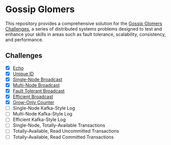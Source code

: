 # Gossip Glomers

This repository provides a comprehensive solution for the [Gossip Glomers Challenges](https://fly.io/dist-sys/), a series of distributed systems problems designed to test and enhance your skills in areas such as fault tolerance, scalability, consistency, and performance.

## Challenges

- [x] [Echo](https://github.com/pepetrov0/gossip-glomers/blob/main/src/bin/echo.rs)
- [x] [Unique ID](https://github.com/pepetrov0/gossip-glomers/blob/main/src/bin/unique-ids.rs)
- [x] [Single-Node Broadcast](https://github.com/pepetrov0/gossip-glomers/blob/main/src/bin/single-node-broadcast.rs)
- [x] [Multi-Node Broadcast](https://github.com/pepetrov0/gossip-glomers/blob/main/src/bin/multi-node-broadcast.rs)
- [x] [Fault Tolerant Broadcast](https://github.com/pepetrov0/gossip-glomers/blob/main/src/bin/fault-tolerant-broadcast.rs)
- [x] [Efficient Broadcast](https://github.com/pepetrov0/gossip-glomers/blob/main/src/bin/efficient-broadcast.rs)
- [x] [Grow-Only Counter](https://github.com/pepetrov0/gossip-glomers/blob/main/src/bin/grow-only-counter.rs)
- [ ] Single-Node Kafka-Style Log
- [ ] Multi-Node Kafka-Style Log
- [ ] Efficient Kafka-Style Log
- [ ] Single-Node, Totally-Available Transactions
- [ ] Totally-Available, Read Uncommitted Transactions
- [ ] Totally-Available, Read Committed Transactions

